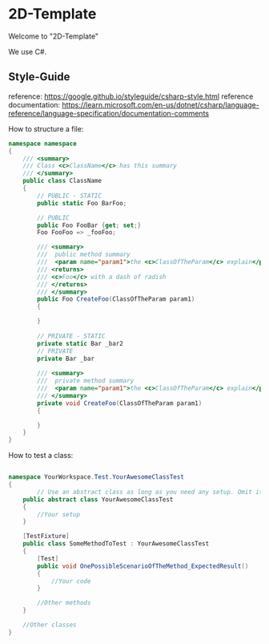 # 2D-Template

Welcome to "2D-Template" 

We use C#.

## Style-Guide

reference: https://google.github.io/styleguide/csharp-style.html
reference documentation: https://learn.microsoft.com/en-us/dotnet/csharp/language-reference/language-specification/documentation-comments

How to structure a file:
```csharp
namespace namespace
{
    /// <summary>
    /// Class <c>ClassName</c> has this summary
    /// </summary>
    public class ClassName
    {
        // PUBLIC - STATIC
        public static Foo BarFoo;

        // PUBLIC 
        public Foo FooBar {get; set;}
        Foo FooFoo => _fooFoo;

        /// <summary>
        ///  public method summary
        ///  <param name="param1">the <c>ClassOfTheParam</c> explain</param>
        /// <returns>
        /// <c>Foo</c> with a dash of radish
        /// </returns>
        /// </summary>
        public Foo CreateFoo(ClassOfTheParam param1)
        {

        }
    
        // PRIVATE - STATIC
        private static Bar _bar2
        // PRIVATE
        private Bar _bar
        
        /// <summary>
        ///  private method summary
        ///  <param name="param1">the <c>ClassOfTheParam</c> explain</param>
        /// </summary>
        private void CreateFoo(ClassOfTheParam param1)
        {

        }
    }
}
```
How to test a class:
```csharp

namespace YourWorkspace.Test.YourAwesomeClassTest
{
        // Use an abstract class as long as you need any setup. Omit it if not
    public abstract class YourAwesomeClassTest
    {
        //Your setup
    }

    [TestFixture]
    public class SomeMethodToTest : YourAwesomeClassTest
    {
        [Test]
        public void OnePossibleScenarioOfTheMethod_ExpectedResult()
        {
            //Your code
        }

        //Other methods
    }

    //Other classes
}
```
